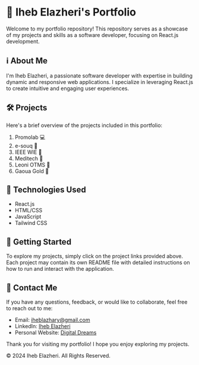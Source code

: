 # 🚀 Iheb Elazheri's Portfolio

Welcome to my portfolio repository! This repository serves as a showcase of my projects and skills as a software developer, focusing on React.js development.

## ℹ️ About Me

I'm Iheb Elazheri, a passionate software developer with expertise in building dynamic and responsive web applications. I specialize in leveraging React.js to create intuitive and engaging user experiences.

## 🛠️ Projects

Here's a brief overview of the projects included in this portfolio:

1. Promolab 💻
2. e-souq 🛒
3. IEEE WIE 🏫
4. Meditech 🏥
5. Leoni OTMS 📢
6. Gaoua Gold 🏅

## 🚀 Technologies Used

- React.js
- HTML/CSS
- JavaScript
- Tailwind CSS

## 🏁 Getting Started

To explore my projects, simply click on the project links provided above. Each project may contain its own README file with detailed instructions on how to run and interact with the application.

## 📧 Contact Me

If you have any questions, feedback, or would like to collaborate, feel free to reach out to me:

- Email: iheblazhary@gmail.com
- LinkedIn: [Iheb Elazheri](https://www.linkedin.com/in/iheb-elazheri-aa55b0262/)
- Personal Website: [Digital Dreams](https://digitaldreams.tn)

Thank you for visiting my portfolio! I hope you enjoy exploring my projects.

© 2024 Iheb Elazheri. All Rights Reserved.
